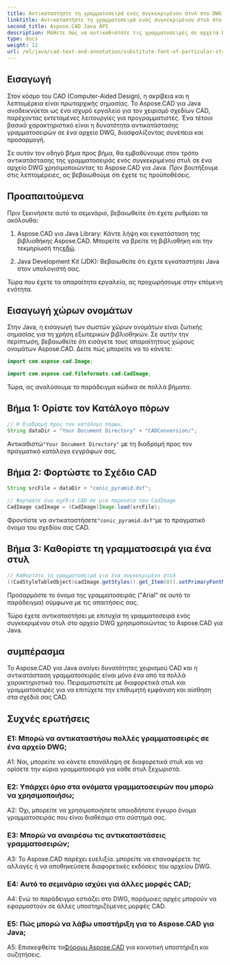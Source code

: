 ```yaml
---
title: Αντικαταστήστε τη γραμματοσειρά ενός συγκεκριμένου στυλ στο DWG χρησιμοποιώντας το Aspose.CAD για Java
linktitle: Αντικαταστήστε τη γραμματοσειρά ενός συγκεκριμένου στυλ στο DWG
second_title: Aspose.CAD Java API
description: Μάθετε πώς να αντικαθιστάτε τις γραμματοσειρές σε αρχεία DWG χρησιμοποιώντας το Aspose.CAD για Java. Οδηγός βήμα προς βήμα για την προσαρμογή στυλ με ακρίβεια.
type: docs
weight: 12
url: /el/java/cad-text-and-annotation/substitute-font-of-particular-style-in-dwg/
---
```

## Εισαγωγή

Στον κόσμο του CAD (Computer-Aided Design), η ακρίβεια και η λεπτομέρεια είναι πρωταρχικής σημασίας. Το Aspose.CAD για Java αναδεικνύεται ως ένα ισχυρό εργαλείο για τον χειρισμό σχεδίων CAD, παρέχοντας εκτεταμένες λειτουργίες για προγραμματιστές. Ένα τέτοιο βασικό χαρακτηριστικό είναι η δυνατότητα αντικατάστασης γραμματοσειρών σε ένα αρχείο DWG, διασφαλίζοντας συνέπεια και προσαρμογή.

Σε αυτόν τον οδηγό βήμα προς βήμα, θα εμβαθύνουμε στον τρόπο αντικατάστασης της γραμματοσειράς ενός συγκεκριμένου στυλ σε ένα αρχείο DWG χρησιμοποιώντας το Aspose.CAD για Java. Πριν βουτήξουμε στις λεπτομέρειες, ας βεβαιωθούμε ότι έχετε τις προϋποθέσεις.

## Προαπαιτούμενα

Πριν ξεκινήσετε αυτό το σεμινάριο, βεβαιωθείτε ότι έχετε ρυθμίσει τα ακόλουθα:

1.  Aspose.CAD για Java Library: Κάντε λήψη και εγκατάσταση της βιβλιοθήκης Aspose.CAD. Μπορείτε να βρείτε τη βιβλιοθήκη και την τεκμηρίωσή της[εδώ](https://releases.aspose.com/cad/java/).

2. Java Development Kit (JDK): Βεβαιωθείτε ότι έχετε εγκαταστήσει Java στον υπολογιστή σας.

Τώρα που έχετε τα απαραίτητα εργαλεία, ας προχωρήσουμε στην επόμενη ενότητα.

## Εισαγωγή χώρων ονομάτων

Στην Java, η εισαγωγή των σωστών χώρων ονομάτων είναι ζωτικής σημασίας για τη χρήση εξωτερικών βιβλιοθηκών. Σε αυτήν την περίπτωση, βεβαιωθείτε ότι εισάγετε τους απαραίτητους χώρους ονομάτων Aspose.CAD. Δείτε πώς μπορείτε να το κάνετε:

```java
import com.aspose.cad.Image;

import com.aspose.cad.fileformats.cad.CadImage;

```

Τώρα, ας αναλύσουμε το παράδειγμα κώδικα σε πολλά βήματα.

## Βήμα 1: Ορίστε τον Κατάλογο πόρων

```java
// Η διαδρομή προς τον κατάλογο πόρων.
String dataDir = "Your Document Directory" + "CADConversion/";
```

 Αντικαθιστώ`"Your Document Directory"` με τη διαδρομή προς τον πραγματικό κατάλογο εγγράφων σας.

## Βήμα 2: Φορτώστε το Σχέδιο CAD

```java
String srcFile = dataDir + "conic_pyramid.dxf";

// Φορτώστε ένα σχέδιο CAD σε μια παρουσία του CadImage
CadImage cadImage = (CadImage)Image.load(srcFile);
```

 Φροντίστε να αντικαταστήσετε`"conic_pyramid.dxf"`με το πραγματικό όνομα του σχεδίου σας CAD.

## Βήμα 3: Καθορίστε τη γραμματοσειρά για ένα στυλ

```java
// Καθορίστε τη γραμματοσειρά για ένα συγκεκριμένο στυλ
((CadStyleTableObject)cadImage.getStyles().get_Item(0)).setPrimaryFontName("Arial");
```

Προσαρμόστε το όνομα της γραμματοσειράς ("Arial" σε αυτό το παράδειγμα) σύμφωνα με τις απαιτήσεις σας.

Τώρα έχετε αντικαταστήσει με επιτυχία τη γραμματοσειρά ενός συγκεκριμένου στυλ στο αρχείο DWG χρησιμοποιώντας το Aspose.CAD για Java.

## συμπέρασμα

Το Aspose.CAD για Java ανοίγει δυνατότητες χειρισμού CAD και η αντικατάσταση γραμματοσειράς είναι μόνο ένα από τα πολλά χαρακτηριστικά του. Πειραματιστείτε με διαφορετικά στυλ και γραμματοσειρές για να επιτύχετε την επιθυμητή εμφάνιση και αίσθηση στα σχέδιά σας CAD.

## Συχνές ερωτήσεις

### Ε1: Μπορώ να αντικαταστήσω πολλές γραμματοσειρές σε ένα αρχείο DWG;

A1: Ναι, μπορείτε να κάνετε επανάληψη σε διαφορετικά στυλ και να ορίσετε την κύρια γραμματοσειρά για κάθε στυλ ξεχωριστά.

### Ε2: Υπάρχει όριο στα ονόματα γραμματοσειρών που μπορώ να χρησιμοποιήσω;

A2: Όχι, μπορείτε να χρησιμοποιήσετε οποιοδήποτε έγκυρο όνομα γραμματοσειράς που είναι διαθέσιμο στο σύστημά σας.

### Ε3: Μπορώ να αναιρέσω τις αντικαταστάσεις γραμματοσειρών;

A3: Το Aspose.CAD παρέχει ευελιξία. μπορείτε να επαναφέρετε τις αλλαγές ή να αποθηκεύσετε διαφορετικές εκδόσεις του αρχείου DWG.

### Ε4: Αυτό το σεμινάριο ισχύει για άλλες μορφές CAD;

A4: Ενώ το παράδειγμα εστιάζει στο DWG, παρόμοιες αρχές μπορούν να εφαρμοστούν σε άλλες υποστηριζόμενες μορφές CAD.

### Ε5: Πώς μπορώ να λάβω υποστήριξη για το Aspose.CAD για Java;

A5: Επισκεφθείτε το[Φόρουμ Aspose.CAD](https://forum.aspose.com/c/cad/19) για κοινοτική υποστήριξη και συζητήσεις.